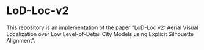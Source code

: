 # LoD-Loc-v2
This repository is an implementation of the paper "LoD-Loc v2: Aerial Visual Localization over Low Level-of-Detail City Models using Explicit Silhouette Alignment".
